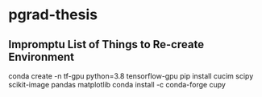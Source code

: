 # pgrad-thesis
## Impromptu List of Things to Re-create Environment
conda create -n tf-gpu python=3.8 tensorflow-gpu 
pip install cucim scipy scikit-image pandas matplotlib
conda install -c conda-forge cupy
